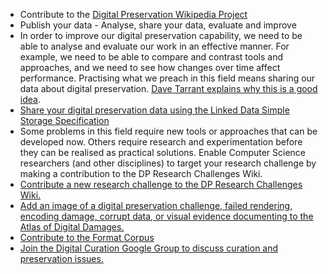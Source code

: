 * Contribute to the [Digital Preservation Wikipedia Project](http://en.wikipedia.org/wiki/Wikipedia:WikiProject_Digital_Preservation)
* Publish your data - Analyse, share your data, evaluate and improve
* In order to improve our digital preservation capability, we need to be able to analyse and evaluate our work in an effective manner. For example, we need to be able to compare and contrast tools and approaches, and we need to see how changes over time affect performance. Practising what we preach in this field means sharing our data about digital preservation. [Dave Tarrant explains why this is a good idea](http://openplanetsfoundation.org/blogs/2012-08-29-years-registry-why-has-preservation-community-not-solved-problem-well-managed-and).
* [Share your digital preservation data using the Linked Data Simple Storage Specification](http://www.lds3.org/)
* Some problems in this field require new tools or approaches that can be developed now. Others require research and experimentation before they can be realised as practical solutions. Enable Computer Science researchers (and other disciplines) to target your research challenge by making a contribution to the DP Research Challenges Wiki.
* [Contribute a new research challenge to the DP Research Challenges Wiki.](http://sokrates.ifs.tuwien.ac.at/wiki/index.php/Main_Page)
* [Add an image of a digital preservation challenge, failed rendering, encoding damage, corrupt data, or visual evidence documenting to the Atlas of Digital Damages.](http://www.flickr.com/groups/2121762@N23/)
* [Contribute to the Format Corpus](http://openplanetsfoundation.org/contact)
* [Join the Digital Curation Google Group to discuss curation and preservation issues.](https://groups.google.com/forum/?fromgroups#!forum/digital-curation)

